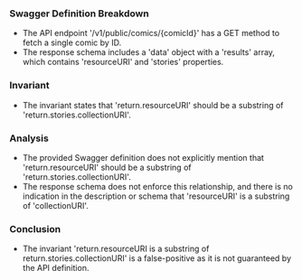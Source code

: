 ### Swagger Definition Breakdown
- The API endpoint '/v1/public/comics/{comicId}' has a GET method to fetch a single comic by ID.
- The response schema includes a 'data' object with a 'results' array, which contains 'resourceURI' and 'stories' properties.

### Invariant
- The invariant states that 'return.resourceURI' should be a substring of 'return.stories.collectionURI'.

### Analysis
- The provided Swagger definition does not explicitly mention that 'return.resourceURI' should be a substring of 'return.stories.collectionURI'.
- The response schema does not enforce this relationship, and there is no indication in the description or schema that 'resourceURI' is a substring of 'collectionURI'.

### Conclusion
- The invariant 'return.resourceURI is a substring of return.stories.collectionURI' is a false-positive as it is not guaranteed by the API definition.
